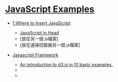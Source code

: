 # [JavaScript Examples](https://www.w3schools.com/js/js_examples.asp)

- [1.Where to Insert JavaScript](https://www.w3schools.com/js/tryit.asp?filename=tryjs_whereto_head)
  - [JavaScript in Head](https://www.w3schools.com/js/tryit.asp?filename=tryjs_whereto_head)
  - [放在另一個 js檔案]
  - [放在遠端伺服器另一個 js檔案]

- [Javascript Framework]()
  - [An introduction to d3.js in 10 basic examples.](https://www.d3-graph-gallery.com/intro_d3js.html)
  - <!-- Load d3.js -->
  - <script src="https://d3js.org/d3.v4.js"></script> 







##

```

```




##

```

```





##

```

```





##

```

```


